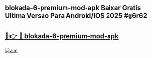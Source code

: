 ## blokada-6-premium-mod-apk Baixar Gratis Ultima Versao Para Android/IOS 2025 #g6r62

# <h2><a href="https://ainizakaria.my?title=blokada-6-premium-mod-apk&ref=20M">🔗👉 🔴 blokada-6-premium-mod-apk</a></h2>

[![acn](https://github.com/user-attachments/assets/0f9c940e-d8b0-45ae-aac7-cd30a18b3e1c)](https://ainizakaria.my?title=blokada-6-premium-mod-apk&ref=20M)

